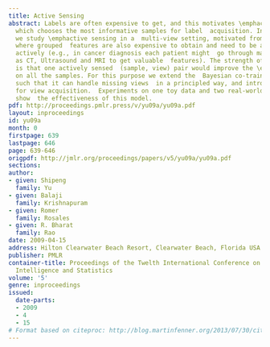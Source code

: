 ```yaml
---
title: Active Sensing
abstract: Labels are often expensive to get, and this motivates \emphactive learning
  which chooses the most informative samples for label  acquisition. In this paper
  we study \emphactive sensing in a  multi-view setting, motivated from many problems
  where grouped  features are also expensive to obtain and need to be acquired (or  \emphsensed)
  actively (e.g., in cancer diagnosis each patient might  go through many tests such
  as CT, Ultrasound and MRI to get valuable  features). The strength of this model
  is that one actively sensed  (sample, view) pair would improve the \emphjoint multi-view  classification
  on all the samples. For this purpose we extend the  Bayesian co-training framework
  such that it can handle missing views  in a principled way, and introduce two criteria
  for view acquisition.  Experiments on one toy data and two real-world medical problems
  show  the effectiveness of this model.
pdf: http://proceedings.pmlr.press/v/yu09a/yu09a.pdf
layout: inproceedings
id: yu09a
month: 0
firstpage: 639
lastpage: 646
page: 639-646
origpdf: http://jmlr.org/proceedings/papers/v5/yu09a/yu09a.pdf
sections: 
author:
- given: Shipeng
  family: Yu
- given: Balaji
  family: Krishnapuram
- given: Romer
  family: Rosales
- given: R. Bharat
  family: Rao
date: 2009-04-15
address: Hilton Clearwater Beach Resort, Clearwater Beach, Florida USA
publisher: PMLR
container-title: Proceedings of the Twelth International Conference on Artificial
  Intelligence and Statistics
volume: '5'
genre: inproceedings
issued:
  date-parts:
  - 2009
  - 4
  - 15
# Format based on citeproc: http://blog.martinfenner.org/2013/07/30/citeproc-yaml-for-bibliographies/
---
```

